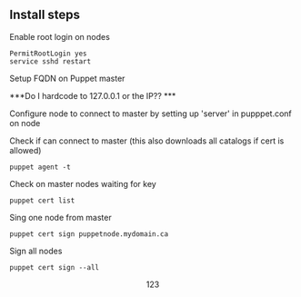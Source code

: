## Install steps


Enable root login on nodes

```
PermitRootLogin yes
service sshd restart
```

Setup FQDN on Puppet master

***Do I hardcode to 127.0.0.1 or the IP?? ***


Configure node to connect to master by setting up 'server' in pupppet.conf on node

Check if can connect to master (this also downloads all catalogs if cert is allowed)

```
puppet agent -t
```

Check on master nodes waiting for key

```
puppet cert list
```

Sing one node from master

```
puppet cert sign puppetnode.mydomain.ca
```

Sign all nodes

```
puppet cert sign --all
```

$$123$$

